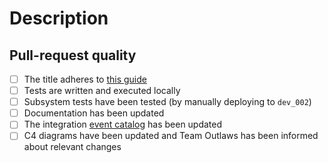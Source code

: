 <!--- 🙏 Thank you for your submission, we really appreciate it. Like many open-source projects, we ask that you sign our [Contributor License Agreement](https://cla-assistant.io/Energinet-DataHub/opengeh-wholesale) before we can accept your contribution. --->

# Description

<!-- INSERT DESCRIPTION HERE -->

## Pull-request quality

<!-- Please do not remove these, but leave them checked/unchecked as information for the reviewers -->
- [ ] The title adheres to [this guide](https://github.com/Mech0z/GitHubGuidelines)
- [ ] Tests are written and executed locally
- [ ] Subsystem tests have been tested (by manually deploying to `dev_002`)
- [ ] Documentation has been updated
- [ ] The integration [event catalog](https://energinet.atlassian.net/wiki/spaces/D3/pages/555581556/Event+catalog) has been updated
- [ ] C4 diagrams have been updated and Team Outlaws has been informed about relevant changes
